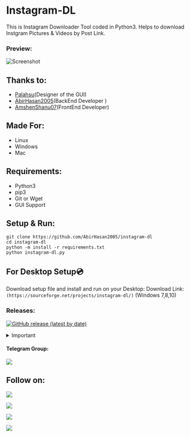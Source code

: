 # Instagram-DL
This is Instagram Downloader Tool coded in Python3. Helps to download Instgram Pictures & Videos by Post Link.

### Preview:
![Screenshot](src/screenshot.png)

## Thanks to:
- [Palahsu](https://github.com/palahsu)(Designer of the GUI)
- [AbirHasan2005](https://github.com/AbirHasan2005)(BackEnd Developer )
- [AmshenShanu07](https://github.com/AmshenShanu07)(FrontEnd Developer)


## Made For:
- Linux
- Windows
- Mac

## Requirements:
- Python3
- pip3
- Git or Wget
- GUI Support

## Setup & Run:
```
git clone https://github.com/AbirHasan2005/instagram-dl
cd instagram-dl
python -m install -r requirements.txt
python instagram-dl.py
```

## For Desktop Setup💿

Download setup file and install and run on your Desktop:
Download Link:
`(https://sourceforge.net/projects/instagram-dl/)`
(Windows 7,8,10)

### Releases:
[![GitHub release (latest by date)](https://img.shields.io/github/v/release/AbirHasan2005/instagram-dl?logo=github)](https://github.com/AbirHasan2005/instagram-dl/releases)

<details>
  <summary>Important</summary>
  
#### ![GitHub top language](https://img.shields.io/github/languages/top/AbirHasan2005/instagram-dl?logo=python)
  
This is in development. Could be buggy. If you get any kind of error please report in [issues](https://github.com/AbirHasan2005/instagram-dl/issues). Also you can report on my [Telegram Group](http://t.me/linux_repo). Also this is available on [SourceForge](https://sourceforge.net/projects/instagram-dl/) as EXE File for Windows.

#### SourceForge:
<a href="https://sourceforge.net/projects/instagram-dl/"><img alt="SourceForge" src="https://img.shields.io/sourceforge/dt/instagram-dl?color=blue&label=SourceForge&logo=sourceforge"></a>

</details>

#### Telegram Group:
<a href="https://t.me/linux_repo"><img src="https://img.shields.io/badge/Telegram-Join%20Telegram%20Group-blue.svg?logo=telegram"></a>

## Follow on:
<p align="left">
<a href="https://github.com/AbirHasan2005"><img src="https://img.shields.io/badge/GitHub-Follow%20on%20GitHub-inactive.svg?logo=github"></a>
</p>
<p align="left">
<a href="https://twitter.com/AbirHasan2005"><img src="https://img.shields.io/badge/Twitter-Follow%20on%20Twitter-informational.svg?logo=twitter"></a>
</p>
<p align="left">
<a href="https://facebook.com/AbirHasan2005"><img src="https://img.shields.io/badge/Facebook-Follow%20on%20Facebook-blue.svg?logo=facebook"></a>
</p>
<p align="left">
<a href="https://instagram.com/AbirHasan2005"><img src="https://img.shields.io/badge/Instagram-Follow%20on%20Instagram-important.svg?logo=instagram"></a>
</p>
